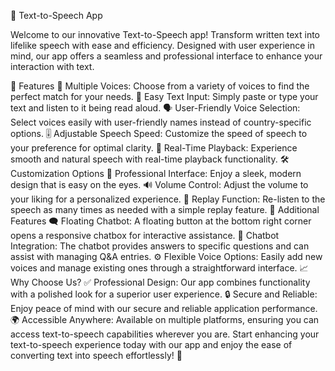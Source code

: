 📢 Text-to-Speech App

Welcome to our innovative Text-to-Speech app! Transform written text into lifelike speech with ease and efficiency. Designed with user experience in mind, our app offers a seamless and professional interface to enhance your interaction with text.

🌟 Features
🎤 Multiple Voices: Choose from a variety of voices to find the perfect match for your needs.
🔄 Easy Text Input: Simply paste or type your text and listen to it being read aloud.
🗣️ User-Friendly Voice Selection: Select voices easily with user-friendly names instead of country-specific options.
🎚️ Adjustable Speech Speed: Customize the speed of speech to your preference for optimal clarity.
💬 Real-Time Playback: Experience smooth and natural speech with real-time playback functionality.
🛠️ Customization Options
🎨 Professional Interface: Enjoy a sleek, modern design that is easy on the eyes.
🔊 Volume Control: Adjust the volume to your liking for a personalized experience.
🔁 Replay Function: Re-listen to the speech as many times as needed with a simple replay feature.
🧩 Additional Features
🗨️ Floating Chatbot: A floating button at the bottom right corner opens a responsive chatbox for interactive assistance.
🤖 Chatbot Integration: The chatbot provides answers to specific questions and can assist with managing Q&A entries.
⚙️ Flexible Voice Options: Easily add new voices and manage existing ones through a straightforward interface.
📈 Why Choose Us?
✅ Professional Design: Our app combines functionality with a polished look for a superior user experience.
🔒 Secure and Reliable: Enjoy peace of mind with our secure and reliable application performance.
🌍 Accessible Anywhere: Available on multiple platforms, ensuring you can access text-to-speech capabilities wherever you are.
Start enhancing your text-to-speech experience today with our app and enjoy the ease of converting text into speech effortlessly! 🚀
